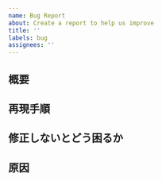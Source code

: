 ```yaml
---
name: Bug Report
about: Create a report to help us improve
title: ''
labels: bug
assignees: ''
---
```


<!-- LABEL: fix/{server,react,html/css/other} のうち一つ以上をつけてください -->
## 概要
<!-- 1~2行程度で具体的に説明してください。例えば、「全員とフレンドになったとき、Home 画面のロードが終わらない」など-->

## 再現手順
<!-- 概要から明らかでない、特定の手順が必要な場合。
例: 
1. [手順1]
2. [手順2]
3. [手順3] -->

## 修正しないとどう困るか
<!-- 明らかでない場合。 -->

## 原因
<!-- 分かる場合かつ自明でない場合。
例えば、「useEffect の依存先の関数が描画する度に更新されるため」など -->
